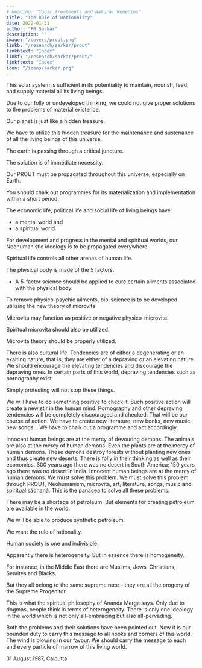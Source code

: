 ```yaml
---
# heading: "Yogic Treatments and Natural Remedies"
title: "The Rule of Rationality"
date: 2022-01-31
author: "PR Sarkar"
description: ""
image: "/covers/prout.png"
linkb: "/research/sarkar/prout"
linkbtext: "Index"
linkf: "/research/sarkar/prout/"
linkftext: "Index"
icon: "/icons/sarkar.png"
---
```



This solar system is sufficient in its potentiality to maintain, nourish, feed, and supply material all its living beings.

Due to our folly or undeveloped thinking, we could not give proper solutions to the problems of material existence. 

Our planet is just like a hidden treasure. 

We have to utilize this hidden treasure for the maintenance and sustenance of all the living beings of this universe.

The earth is passing through a critical juncture. 

The solution is of immediate necessity. 

Our PROUT must be propagated throughout this universe, especially on Earth. 

You should chalk out programmes for its materialization and implementation within a short period.

The economic life, political life and social life of living beings have:
- a mental world and
- a spiritual world. 

For development and progress in the mental and spiritual worlds, our Neohumanistic ideology is to be propagated everywhere. 

Spiritual life controls all other arenas of human life.

The physical body is made of the 5 factors.
-   A <!-- quinquelemental --> 5-factor science should be applied to cure certain ailments associated with the physical body. 

To remove physico-psychic ailments, bio-science is to be developed utilizing the new theory of microvita. 

Microvita may function as positive or negative physico-microvita. 

Spiritual microvita should also be utilized. 

Microvita theory should be properly utilized.



There is also cultural life. Tendencies are of either a degenerating or an exalting nature, that is, they are either of a depraving or an elevating nature. We should encourage the elevating tendencies and discourage the depraving ones. In certain parts of this world, depraving tendencies such as pornography exist. 

Simply protesting will not stop these things. 

We will have to do something positive to check it. Such positive action will create a new stir in the human mind. Pornography and other depraving tendencies will be completely discouraged and checked. That will be our course of action. We have to create new literature, new books, new music, new songs… We have to chalk out a programme and act accordingly.

Innocent human beings are at the mercy of devouring demons. The animals are also at the mercy of human demons. Even the plants are at the mercy of human demons. These demons destroy forests without planting new ones and thus create new deserts. There is folly in their thinking as well as their economics. 300 years ago there was no desert in South America; 150 years ago there was no desert in India. Innocent human beings are at the mercy of human demons. We must solve this problem. We must solve this problem through PROUT, Neohumanism, microvita, art, literature, songs, music and spiritual sádhaná. This is the panacea to solve all these problems.

There may be a shortage of petroleum. But elements for creating petroleum are available in the world.

We will be able to produce synthetic petroleum.

We want the rule of rationality. 

Human society is one and indivisible. 

Apparently there is heterogeneity. But in essence there is homogeneity. 

For instance, in the Middle East there are Muslims, Jews, Christians, Semites and Blacks. 

But they all belong to the same supreme race – they are all the progeny of the Supreme Progenitor. 

This is what the spiritual philosophy of Ananda Marga says. Only due to dogmas, people think in terms of heterogeneity. There is only one ideology in the world which is not only all-embracing but also all-pervading.

Both the problems and their solutions have been pointed out. Now it is our bounden duty to carry this message to all nooks and corners of this world. The wind is blowing in our favour. We should carry the message to each and every particle of marrow of this living world.

31 August 1987, Calcutta

<!-- Published in: 
A Few Problems Solved Part 8
Prout in a Nutshell Part 12 [a compilation]
Chapter 2Previous chapter: The Rule of RationalityNext chapter: The Origin of Existential StaminaBeginning of book	Prout in a Nutshell Part 12 [a compilation]
Sin, Crime and Law

Published in: 
Prout in a Nutshell Part 12 [a compilation]

Notes:
from section on “Ku”, Discourse 27
Shabda Cayaniká Part 4 -->


